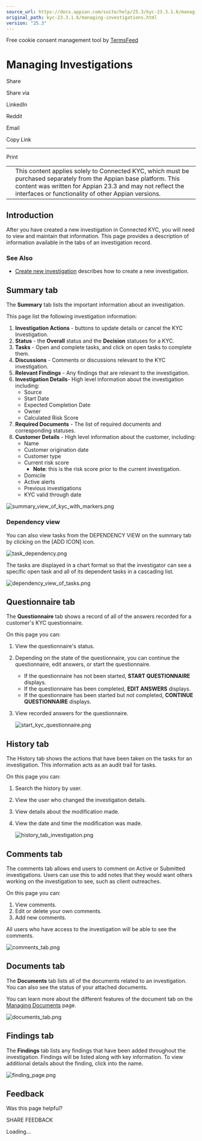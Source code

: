 ```yaml
---
source_url: https://docs.appian.com/suite/help/25.3/kyc-23.3.1.6/managing-investigations.html
original_path: kyc-23.3.1.6/managing-investigations.html
version: "25.3"
---
```


Free cookie consent management tool by [TermsFeed](https://www.termsfeed.com/)

# Managing Investigations

Share

Share via

LinkedIn

Reddit

Email

Copy Link

* * *

Print

<table><tbody><tr><td><i class="fa fa-check-square-o" aria-hidden="true"></i></td><td>This content applies solely to Connected KYC, which must be purchased separately from the Appian base platform. This content was written for Appian 23.3 and may not reflect the interfaces or functionality of other Appian versions.</td></tr></tbody></table>

## Introduction

After you have created a new investigation in Connected KYC, you will need to view and maintain that information. This page provides a description of information available in the tabs of an investigation record.

### See Also

-   [Create new investigation](create-new-investigation.html) describes how to create a new investigation.

## Summary tab

The **Summary** tab lists the important information about an investigation.

This page list the following investigation information:

1.  **Investigation Actions** - buttons to update details or cancel the KYC Investigation.
2.  **Status** - the **Overall** status and the **Decision** statuses for a KYC.
3.  **Tasks** - Open and complete tasks, and click on open tasks to complete them.
4.  **Discussions** - Comments or discussions relevant to the KYC investigation.
5.  **Relevant Findings** - Any findings that are relevant to the investigation.
6.  **Investigation Details**\- High level information about the investigation including:
    -   Source
    -   Start Date
    -   Expected Completion Date
    -   Owner
    -   Calculated Risk Score
7.  **Required Documents** - The list of required documents and corresponding statuses.
8.  **Customer Details** - High level information about the customer, including:
    -   Name
    -   Customer origination date
    -   Customer type
    -   Current risk score
        -   **Note**: this is the risk score prior to the current investigation.
    -   Domicile
    -   Active alerts
    -   Previous investigations
    -   KYC valid through date

![summary_view_of_kyc_with_markers.png](images/summary_view_of_kyc_with_markers.png)

### Dependency view

You can also view tasks from the DEPENDENCY VIEW on the summary tab by clicking on the \[ADD ICON\] icon.

![task_dependency.png](images/task_dependency.png)

The tasks are displayed in a chart format so that the investigator can see a specific open task and all of its dependent tasks in a cascading list.

![dependency_view_of_tasks.png](images/dependency_view_of_tasks.png)

## Questionnaire tab

The **Questionnaire** tab shows a record of all of the answers recorded for a customer's KYC questionnaire.

On this page you can:

1.  View the questionnaire's status.
2.  Depending on the state of the questionnaire, you can continue the questionnaire, edit answers, or start the questionnaire.
    -   If the questionnaire has not been started, **START QUESTIONNAIRE** displays.
    -   If the questionnaire has been completed, **EDIT ANSWERS** displays.
    -   If the questionnaire has been started but not completed, **CONTINUE QUESTIONNAIRE** displays.
3.  View recorded answers for the questionnaire.

    ![start_kyc_questionnaire.png](images/start_kyc_questionnaire.png)

## History tab

The History tab shows the actions that have been taken on the tasks for an investigation. This information acts as an audit trail for tasks.

On this page you can:

1.  Search the history by user.
2.  View the user who changed the investigation details.
3.  View details about the modification made.
4.  View the date and time the modification was made.

    ![history_tab_investigation.png](images/history_tab_investigation.png)

## Comments tab

The comments tab allows end users to comment on Active or Submitted investigations. Users can use this to add notes that they would want others working on the investigation to see, such as client outreaches.

On this page you can:

1.  View comments.
2.  Edit or delete your own comments.
3.  Add new comments.

All users who have access to the investigation will be able to see the comments.

![comments_tab.png](images/comments_tab.png)

## Documents tab

The **Documents** tab lists all of the documents related to an investigation. You can also see the status of your attached documents.

You can learn more about the different features of the document tab on the [Managing Documents](managing-documents.html) page.

![documents_tab.png](images/documents_tab.png)

## Findings tab

The **Findings** tab lists any findings that have been added throughout the investigation. Findings will be listed along with key information. To view additional details about the finding, click into the name.

![finding_page.png](images/finding_page.png)

## Feedback

Was this page helpful?

SHARE FEEDBACK

Loading...